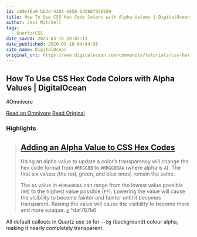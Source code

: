 ```yaml
---
id: c89ef6a9-bb3d-4385-b058-bd388f938559
title: How To Use CSS Hex Code Colors with Alpha Values | DigitalOcean
author: Jess Mitchell
tags:
  - Quartz/CSS
date_saved: 2024-03-15 19:07:13
date_published: 2020-09-10 04:44:35
site_name: DigitalOcean
original_url: https://www.digitalocean.com/community/tutorials/css-hex-code-colors-alpha-values
---
```


## How To Use CSS Hex Code Colors with Alpha Values | DigitalOcean
#Omnivore

[Read on Omnivore](https://omnivore.app/me/how-to-use-css-hex-code-colors-with-alpha-values-digital-ocean-18e40b39af0)
[Read Original](https://www.digitalocean.com/community/tutorials/css-hex-code-colors-alpha-values)

### Highlights

> ## [Adding an Alpha Value to CSS Hex Codes](#adding-an-alpha-value-to-css-hex-codes)
> 
> Using an alpha value to update a color’s transparency will change the hex code format from `#RRGGBB` to `#RRGGBBAA` (where alpha is `A`). The first six values (the red, green, and blue ones) remain the same.
> 
> The `AA` value in `#RRGGBBAA` can range from the lowest value possible (`00`) to the highest value possible (`FF`). Lowering the value will cause the visibility to become fainter and fainter until it becomes transparent. Raising the value will cause the visibility to become more and more opaque. [⤴️](https://omnivore.app/me/how-to-use-css-hex-code-colors-with-alpha-values-digital-ocean-18e40b39af0#daf787b6-942a-46e2-b076-eae9758a7a30)  ^daf787b6

All default callouts in Quartz use `10` for `--bg` (background) colour alpha, making it nearly completely transparent.

